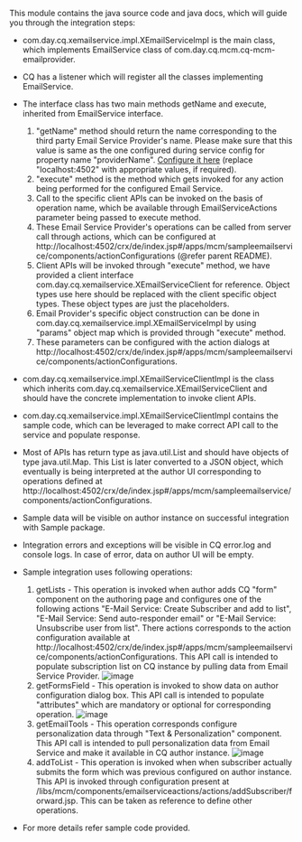 This module contains the java source code and java docs, which will guide you through the integration steps:

- com.day.cq.xemailservice.impl.XEmailServiceImpl is the main class, which implements EmailService class of com.day.cq.mcm.cq-mcm-emailprovider.
- CQ has a listener which will register all the classes implementing EmailService.
- The interface class has two main methods getName and execute, inherited from EmailService interface.

  1. "getName" method should return the name corresponding to the third party Email Service Provider's name. Please make sure that this value is same as the one configured during service config for property name "providerName". [Configure it here](http://localhost:4502/crx/de/index.jsp#/apps/mcm/sampleemailservice/components/sampleemailservicepage/dialog/items/general/items/providerName) (replace "localhost:4502" with appropriate values, if required).
  2. "execute" method is the method which gets invoked for any action being performed for the configured Email Service.
  3. Call to the specific client APIs can be invoked on the basis of operation name, which be available through EmailServiceActions parameter being passed to execute method.
  4. These Email Service Provider's operations can be called from server call through actions, which can be configured at http://localhost:4502/crx/de/index.jsp#/apps/mcm/sampleemailservice/components/actionConfigurations (@refer parent README).
  5. Client APIs will be invoked through "execute" method, we have provided a client interface com.day.cq.xemailservice.XEmailServiceClient for reference. Object types use here should be replaced with  the client specific object types. These object types are just the placeholders.
  6. Email Provider's specific object construction can be done in com.day.cq.xemailservice.impl.XEmailServiceImpl by using "params" object map which is provided through "execute" method.
  7. These parameters can be configured with the action dialogs at http://localhost:4502/crx/de/index.jsp#/apps/mcm/sampleemailservice/components/actionConfigurations.
	
- com.day.cq.xemailservice.impl.XEmailServiceClientImpl is the class which inherits com.day.cq.xemailservice.XEmailServiceClient and should have the concrete implementation
to invoke client APIs.
- com.day.cq.xemailservice.impl.XEmailServiceClientImpl contains the sample code, which can be leveraged to make correct API call to the service and populate response.
- Most of APIs has return type as java.util.List and should have objects of type java.util.Map. This List is later converted to a JSON object, which eventually is being interpreted at the author UI corresponding to operations defined at http://localhost:4502/crx/de/index.jsp#/apps/mcm/sampleemailservice/components/actionConfigurations.
- Sample data will be visible on author instance on successful integration with Sample package.
- Integration errors and exceptions will be visible in CQ error.log and console logs. In case of error, data on author UI will be empty.
- Sample integration uses following operations:
    1. getLists - This operation is invoked when author adds CQ "form" component on the authoring page and configures one of the following actions "E-Mail Service: Create Subscriber and add to list", "E-Mail Service: Send auto-responder email" or "E-Mail Service: Unsubscribe user from list".
       There actions corresponds to the action configuration available at http://localhost:4502/crx/de/index.jsp#/apps/mcm/sampleemailservice/components/actionConfigurations. This API call is intended to populate subscription list on CQ instance by pulling data from Email Service Provider.
       ![image](https://raw.github.com/Adobe-Marketing-Cloud/experiencemanager-java-emailprovider/diagrams/images/getListAPIcall.png)
    2. getFormsField - This operation is invoked to show data on author configuration dialog box. This API call is intended to populate "attributes" which are mandatory or optional for corresponding operation.
        ![image](https://raw.github.com/Adobe-Marketing-Cloud/experiencemanager-java-emailprovider/diagrams/images/getFormsFieldAPIcall.png)
    3. getEmailTools - This operation corresponds configure personalization data through "Text & Personalization" component. This API call is intended to pull personalization data from Email Service and make it available in CQ author instance.
        ![image](https://raw.github.com/Adobe-Marketing-Cloud/experiencemanager-java-emailprovider/diagrams/images/getEmailToolsAPIcall.png)
    4. addToList - This operation is invoked when when subscriber actually submits the form which was previous configured on author instance. This API is invoked through configuration present at /libs/mcm/components/emailserviceactions/actions/addSubscriber/forward.jsp. This can be taken as reference to define other operations.
- For more details refer sample code provided.

